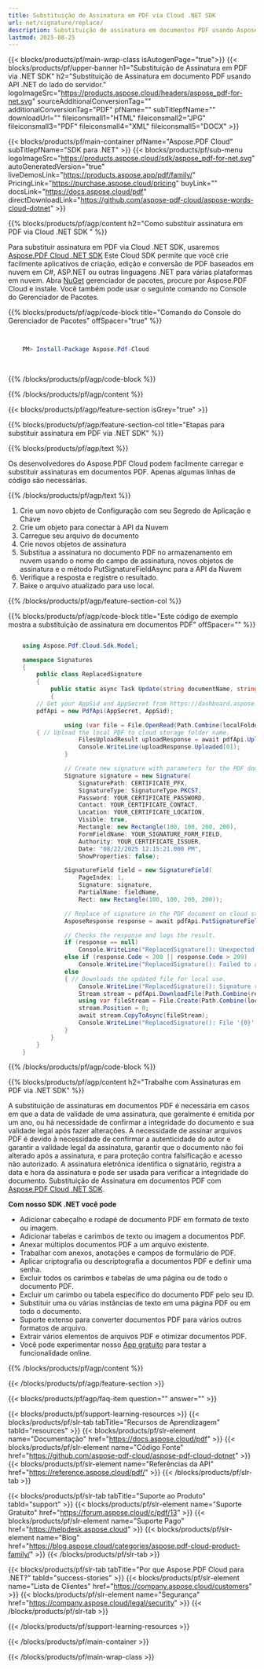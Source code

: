 ```yaml
---
title: Substituição de Assinatura em PDF via Cloud .NET SDK
url: net/signature/replace/
description: Substituição de assinatura em documentos PDF usando Aspose.PDF Cloud SDK para .NET. Assine documentos PDF.
lastmod: 2025-08-25
---
```


{{< blocks/products/pf/main-wrap-class isAutogenPage="true">}}
{{< blocks/products/pf/upper-banner h1="Substituição de Assinatura em PDF via .NET SDK" h2="Substituição de Assinatura em documento PDF usando API .NET do lado do servidor." logoImageSrc="https://products.aspose.cloud/headers/aspose_pdf-for-net.svg" sourceAdditionalConversionTag="" additionalConversionTag="PDF" pfName="" subTitlepfName="" downloadUrl="" fileiconsmall1="HTML" fileiconsmall2="JPG" fileiconsmall3="PDF" fileiconsmall4="XML" fileiconsmall5="DOCX" >}}

{{< blocks/products/pf/main-container pfName="Aspose.PDF Cloud" subTitlepfName="SDK para .NET" >}}
{{< blocks/products/pf/sub-menu logoImageSrc="https://products.aspose.cloud/sdk/aspose_pdf-for-net.svg"
autoGeneratedVersion="true"
liveDemosLink="https://products.aspose.app/pdf/family/" PricingLink="https://purchase.aspose.cloud/pricing" buyLink="" docsLink="https://docs.aspose.cloud/pdf"  directDownloadLink="https://github.com/aspose-pdf-cloud/aspose-words-cloud-dotnet" >}}

{{% blocks/products/pf/agp/content h2="Como substituir assinatura em PDF via Cloud .NET SDK " %}}

Para substituir assinatura em PDF via Cloud .NET SDK, usaremos
[Aspose.PDF Cloud .NET SDK](https://products.aspose.cloud/pdf/net/)
Este Cloud SDK permite que você crie facilmente aplicativos de criação, edição e conversão de PDF baseados em nuvem em C#, ASP.NET ou outras linguagens .NET para várias plataformas em nuvem. Abra
[NuGet](https://www.nuget.org/packages/Aspose.Pdf-Cloud)
gerenciador de pacotes, procure por
Aspose.PDF Cloud
e instale. Você também pode usar o seguinte comando no Console do Gerenciador de Pacotes.

{{% blocks/products/pf/agp/code-block title="Comando do Console do Gerenciador de Pacotes" offSpacer="true" %}}

```powershell

     
    PM> Install-Package Aspose.Pdf-Cloud
     
     

```

{{% /blocks/products/pf/agp/code-block %}}

{{% /blocks/products/pf/agp/content %}}

{{< blocks/products/pf/agp/feature-section isGrey="true" >}}

{{% blocks/products/pf/agp/feature-section-col title="Etapas para substituir assinatura em PDF via .NET SDK" %}}

{{% blocks/products/pf/agp/text %}}

Os desenvolvedores do Aspose.PDF Cloud podem facilmente carregar e substituir assinaturas em documentos PDF. Apenas algumas linhas de código são necessárias.

{{% /blocks/products/pf/agp/text %}}

1. Crie um novo objeto de Configuração com seu Segredo de Aplicação e Chave
1. Crie um objeto para conectar à API da Nuvem
1. Carregue seu arquivo de documento
1. Crie novos objetos de assinatura
1. Substitua a assinatura no documento PDF no armazenamento em nuvem usando o nome do campo de assinatura, novos objetos de assinatura e o método PutSignatureFieldAsync para a API da Nuvem
1. Verifique a resposta e registre o resultado.
1. Baixe o arquivo atualizado para uso local.

{{% /blocks/products/pf/agp/feature-section-col %}}

{{% blocks/products/pf/agp/code-block title="Este código de exemplo mostra a substituição de assinatura em documentos PDF" offSpacer="" %}}

```cs

    using Aspose.Pdf.Cloud.Sdk.Model;

    namespace Signatures
    {
        public class ReplacedSignature
        {
            public static async Task Update(string documentName, string fieldName, string outputName, string remoteFolder)
            {
		// Get your AppSid and AppSecret from https://dashboard.aspose.cloud (free registration required). 
		pdfApi = new PdfApi(AppSecret, AppSid);

                using (var file = File.OpenRead(Path.Combine(localFolder, documentName)))
		{ // Upload the local PDF to cloud storage folder name.
                    FilesUploadResult uploadResponse = await pdfApi.UploadFileAsync(Path.Combine(remoteFolder, documentName), documentName);
                    Console.WriteLine(uploadResponse.Uploaded[0]);
                }

                // Create new signature with parameters for the PDF document on cloud storage.
                Signature signature = new Signature(
                    SignaturePath: CERTIFICATE_PFX,
                    SignatureType: SignatureType.PKCS7,
                    Password: YOUR_CERTIFICATE_PASSWORD,
                    Contact: YOUR_CERTIFICATE_CONTACT,
                    Location: YOUR_CERTIFICATE_LOCATION,
                    Visible: true,
                    Rectangle: new Rectangle(100, 100, 200, 200),
                    FormFieldName: YOUR_SIGNATURE_FORM_FIELD,
                    Authority: YOUR_CERTIFICATE_ISSUER,
                    Date: "08/22/2025 12:15:21.000 PM",
                    ShowProperties: false);

                SignatureField field = new SignatureField(
                    PageIndex: 1,
                    Signature: signature,
                    PartialName: fieldName,
                    Rect: new Rectangle(100, 100, 200, 200));

                // Replace of signature in the PDF document on cloud storage.
                AsposeResponse response = await pdfApi.PutSignatureFieldAsync(documentName, fieldName, field, folder: remoteFolder);

                // Checks the response and logs the result.
                if (response == null)
                    Console.WriteLine("ReplacedSignature(): Unexpected error!");
                else if (response.Code < 200 || response.Code > 299)
                    Console.WriteLine("ReplacedSignature(): Failed to append Pdf document signature.");
                else
                { // Downloads the updated file for local use.
                    Console.WriteLine("ReplacedSignature(): Signature replaced successfully in the Pdf document '{0}'.", documentName);
                    Stream stream = pdfApi.DownloadFile(Path.Combine(remoteFolder, documentName));
                    using var fileStream = File.Create(Path.Combine(localFolder, outputName));
                    stream.Position = 0;
                    await stream.CopyToAsync(fileStream);
                    Console.WriteLine("ReplacedSignature(): File '{0}' successfully downloaded.", outputName);
                }
            }
        }
    }

```

{{% /blocks/products/pf/agp/code-block %}}

{{% blocks/products/pf/agp/content h2="Trabalhe com Assinaturas em PDF via .NET SDK" %}}

A substituição de assinaturas em documentos PDF é necessária em casos em que a data de validade de uma assinatura, que geralmente é emitida por um ano, ou há necessidade de confirmar a integridade do documento e sua validade legal após fazer alterações. A necessidade de assinar arquivos PDF é devido à necessidade de confirmar a autenticidade do autor e garantir a validade legal da assinatura, garantir que o documento não foi alterado após a assinatura, e para proteção contra falsificação e acesso não autorizado. A assinatura eletrônica identifica o signatário, registra a data e hora da assinatura e pode ser usada para verificar a integridade do documento.
Substituição de Assinatura em documentos PDF com [Aspose.PDF Cloud .NET SDK](https://products.aspose.cloud/pdf/net/).

**Com nosso SDK .NET você pode**

+ Adicionar cabeçalho e rodapé de documento PDF em formato de texto ou imagem.
+ Adicionar tabelas e carimbos de texto ou imagem a documentos PDF.
+ Anexar múltiplos documentos PDF a um arquivo existente.
+ Trabalhar com anexos, anotações e campos de formulário de PDF.
+ Aplicar criptografia ou descriptografia a documentos PDF e definir uma senha.
+ Excluir todos os carimbos e tabelas de uma página ou de todo o documento PDF.
+ Excluir um carimbo ou tabela específico do documento PDF pelo seu ID.
+ Substituir uma ou várias instâncias de texto em uma página PDF ou em todo o documento.
+ Suporte extenso para converter documentos PDF para vários outros formatos de arquivo.
+ Extrair vários elementos de arquivos PDF e otimizar documentos PDF.
+ Você pode experimentar nosso [App gratuito](https://products.aspose.app/pdf/family) para testar a funcionalidade online.

{{% /blocks/products/pf/agp/content %}}

{{< /blocks/products/pf/agp/feature-section >}}

{{< blocks/products/pf/agp/faq-item question="" answer="" >}}

{{< blocks/products/pf/support-learning-resources >}}
{{< blocks/products/pf/slr-tab tabTitle="Recursos de Aprendizagem" tabId="resources" >}}
{{< blocks/products/pf/slr-element name="Documentação" href="https://docs.aspose.cloud/pdf" >}}
{{< blocks/products/pf/slr-element name="Código Fonte" href="https://github.com/aspose-pdf-cloud/aspose-pdf-cloud-dotnet" >}}
{{< blocks/products/pf/slr-element name="Referências da API" href="https://reference.aspose.cloud/pdf/" >}}
{{< /blocks/products/pf/slr-tab >}}

{{< blocks/products/pf/slr-tab tabTitle="Suporte ao Produto" tabId="support" >}}
{{< blocks/products/pf/slr-element name="Suporte Gratuito" href="https://forum.aspose.cloud/c/pdf/13" >}}
{{< blocks/products/pf/slr-element name="Suporte Pago" href="https://helpdesk.aspose.cloud" >}}
{{< blocks/products/pf/slr-element name="Blog" href="https://blog.aspose.cloud/categories/aspose.pdf-cloud-product-family/" >}}
{{< /blocks/products/pf/slr-tab >}}

{{< blocks/products/pf/slr-tab tabTitle="Por que Aspose.PDF Cloud para .NET?" tabId="success-stories" >}}
{{< blocks/products/pf/slr-element name="Lista de Clientes" href="https://company.aspose.cloud/customers" >}}
{{< blocks/products/pf/slr-element name="Segurança" href="https://company.aspose.cloud/legal/security" >}}
{{< /blocks/products/pf/slr-tab >}}

{{< /blocks/products/pf/support-learning-resources >}}

{{< /blocks/products/pf/main-container >}}

{{< /blocks/products/pf/main-wrap-class >}}


